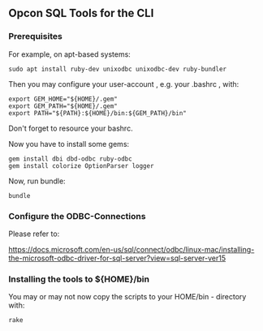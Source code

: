 ## Opcon SQL Tools for the CLI

### Prerequisites

For example, on apt-based systems:

~~~
sudo apt install ruby-dev unixodbc unixodbc-dev ruby-bundler
~~~

Then you may configure your user-account , e.g. your .bashrc , with:

~~~
export GEM_HOME="${HOME}/.gem"
export GEM_PATH="${HOME}/.gem"
export PATH="${PATH}:${HOME}/bin:${GEM_PATH}/bin"
~~~

Don't forget to resource your bashrc.

Now you have to install some gems:

~~~
gem install dbi dbd-odbc ruby-odbc
gem install colorize OptionParser logger
~~~

Now, run bundle:

~~~
bundle
~~~


### Configure the ODBC-Connections

Please refer to:

https://docs.microsoft.com/en-us/sql/connect/odbc/linux-mac/installing-the-microsoft-odbc-driver-for-sql-server?view=sql-server-ver15


### Installing the tools to ${HOME}/bin

You may or may not now copy the scripts to your HOME/bin - directory with:

~~~
rake
~~~


